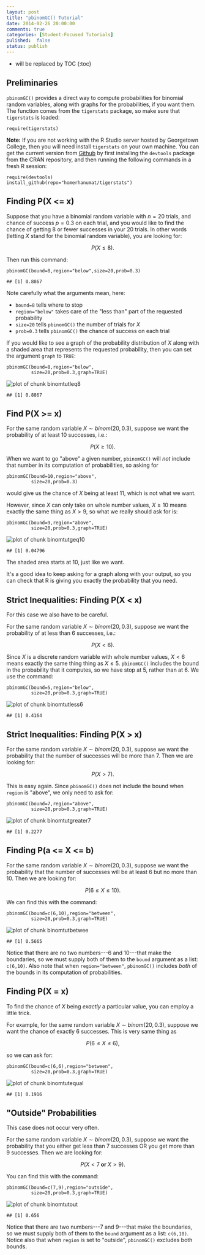 ```yaml
---
layout: post
title: "pbinomGC() Tutorial"
date: 2014-02-26 20:00:00
comments: true
categories: [Student-Focused Tutorials]
pulished:  false
status: publish
---
```

 
* will be replaced by TOC
{:toc}
 


 
 
## Preliminaries
 
`pbinomGC()` provides a direct way to compute probabilities for binomial random variables, along with graphs for the probabilities, if you want them.  The function comes from the `tigerstats` package, so make sure that `tigerstats` is loaded:
 

    require(tigerstats)

 
**Note:**  If you are not working with the R Studio server hosted by Georgetown College, then you will need install `tigerstats` on your own machine.  You can get the current version from [Github](http://github.com) by first installing the `devtools` package from the CRAN repository, and then running the following commands in a fresh R session:
 

    require(devtools)
    install_github(repo="homerhanumat/tigerstats")

 
 
## Finding P(X <= x)
 
Suppose that you have a binomial random variable with $n=20$ trials, and chance of success $p=0.3$ on each trial, and you would like to find the chance of getting 8 or fewer successes in your 20 trials.  In other words (letting $X$ stand for the binomial random variable), you are looking for:
 
$$P(X \leq 8).$$
 
Then run this command:
 

    pbinomGC(bound=8,region="below",size=20,prob=0.3)

    ## [1] 0.8867

 
Note carefully what the arguments mean, here:
 
* `bound=8` tells where to stop
* `region="below"` takes care of the "less than" part of the requested probability
* `size=20` tells `pbinomGC()` the number of trials for $X$
* `prob=0.3` tells `pbinomGC()` the chance of success on each trial
 
If you would like to see a graph of the probability distribution of $X$ along with a shaded area that represents the requested probability, then you can set the argument `graph` to `TRUE`:
 

    pbinomGC(bound=8,region="below",
             size=20,prob=0.3,graph=TRUE)

![plot of chunk binomtutleq8](/images/figure/binomtutleq8.png) 

    ## [1] 0.8867

 
 
## Find P(X >= x)
 
For the same random variable $X \sim binom(20,0.3)$, suppose we want the probability of at least 10 successes, i.e.:
 
$$P(X \geq 10).$$
 
When we want to go "above" a given number, `pbinomGC()` will *not* include that number in its computation of probabilities, so asking for
 

    pbinomGC(bound=10,region="above",
             size=20,prob=0.3)

 
would give us the chance of $X$ being at least 11, which is not what we want.
 
However, since $X$ can only take on whole number values, $X \geq 10$ means exactly the same thing as $X > 9$, so what we really should ask for is:
 

    pbinomGC(bound=9,region="above",
             size=20,prob=0.3,graph=TRUE)

![plot of chunk binomtutgeq10](/images/figure/binomtutgeq10.png) 

    ## [1] 0.04796

 
The shaded area starts at 10, just like we want.
 
It's a good idea to keep asking for a graph along with your output, so you can check that R is giving you exactly the probability that you need.
 
## Strict Inequalities:  Finding P(X < x)
 
For this case we also have to be careful.
 
For the same random variable $X \sim binom(20,0.3)$, suppose we want the probability of at less than 6 successes, i.e.:
 
$$P(X < 6).$$
 
Since $X$ is a discrete random variable with whole number values, $X < 6$ means exactly the same thing thing as $X \leq 5$.  `pbinomGC()` includes the bound in the probability that it computes, so we have stop at 5, rather than at 6.  We use the command:
 

    pbinomGC(bound=5,region="below",
             size=20,prob=0.3,graph=TRUE)

![plot of chunk binomtutless6](/images/figure/binomtutless6.png) 

    ## [1] 0.4164

 
## Strict Inequalities:  Finding P(X > x)
 
For the same random variable $X \sim binom(20,0.3)$, suppose we want the probability that the number of successes will be more than 7.  Then we are looking for:
 
$$P(X > 7).$$
 
This is easy again.  Since `pbinomGC()` does not include the bound when `region` is "above", we only need to ask for:
 
 

    pbinomGC(bound=7,region="above",
             size=20,prob=0.3,graph=TRUE)

![plot of chunk binomtutgreater7](/images/figure/binomtutgreater7.png) 

    ## [1] 0.2277

 
## Finding P(a <= X <= b)
 
For the same random variable $X \sim binom(20,0.3)$, suppose we want the probability that the number of successes will be at least 6 but no more than 10.  Then we are looking for:
 
$$P(6 \leq X \leq 10).$$
 
We can find this with the command:
 

    pbinomGC(bound=c(6,10),region="between",
             size=20,prob=0.3,graph=TRUE)

![plot of chunk binomtutbetwee](/images/figure/binomtutbetwee.png) 

    ## [1] 0.5665

Notice that there are no two numbers---6 and 10---that make the boundaries, so we must supply both of them to the `bound` argument as a list:  `c(6,10)`.  Also note that when `region="between"`, `pbinomGC()` includes *both* of the bounds in its computation of probabilities.
 
## Finding P(X = x)
 
To find the chance of $X$ being *exactly* a particular value, you can employ a little trick.
 
For example, for the same random variable $X \sim binom(20,0.3)$, suppose we want the chance of exactly 6 successes.  This is very same thing as
 
$$P(6 \leq X \leq 6),$$
 
so we can ask for:
 

    pbinomGC(bound=c(6,6),region="between",
             size=20,prob=0.3,graph=TRUE)

![plot of chunk binomtutequal](/images/figure/binomtutequal.png) 

    ## [1] 0.1916

 
 
 
## "Outside" Probabilities
 
This case does not occur very often.
 
For the same random variable $X \sim binom(20,0.3)$, suppose we want the probability that you either get less than 7 successes OR you get more than 9 successes.  Then we are looking for:
 
$$P(X < 7 \textbf{ or } X > 9).$$
 
 
You can find this with the command:
 

    pbinomGC(bound=c(7,9),region="outside",
             size=20,prob=0.3,graph=TRUE)

![plot of chunk binomtutout](/images/figure/binomtutout.png) 

    ## [1] 0.656

Notice that there are two numbers---7 and 9---that make the boundaries, so we must supply both of them to the `bound` argument as a list:  `c(6,10)`.  Notice also that when `region` is set to "outside", `pbinomGC()` excludes both bounds.
